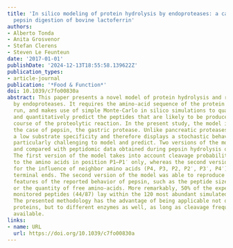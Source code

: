 ```yaml
---
title: 'In silico modeling of protein hydrolysis by endoproteases: a case study on
  pepsin digestion of bovine lactoferrin'
authors:
- Alberto Tonda
- Anita Grosvenor
- Stefan Clerens
- Steven Le Feunteun
date: '2017-01-01'
publishDate: '2024-12-13T18:55:58.139622Z'
publication_types:
- article-journal
publication: '*Food & Function*'
doi: 10.1039/c7fo00830a
abstract: This paper presents a novel model of protein hydrolysis and release of peptides
  by endoproteases. It requires the amino-acid sequence of the protein substrate to
  run, and makes use of simple Monte-Carlo in silico simulations to qualitatively
  and quantitatively predict the peptides that are likely to be produced during the
  course of the proteolytic reaction. In the present study, the model is applied to
  the case of pepsin, the gastric protease. Unlike pancreatic proteases, pepsin has
  a low substrate specificity and therefore displays a stochastic behavior that is
  particularly challenging to model and predict. Two versions of the model are studied
  and compared with peptidomic data obtained during pepsin hydrolysis of bovine lactoferrin.
  The first version of the model takes into account cleavage probabilities according
  to the amino acids in position P1–P1′ only, whereas the second version also accounts
  for the influence of neighbor amino acids (P4, P3, P2, P2′, P3′, P4′) and peptide
  terminal ends. The second version of the model was able to reproduce many real-world
  features of the reported behavior of pepsin, such as the peptide size distribution,
  or the quantity of free amino-acids. More remarkably, 50% of the experimentally
  monitored peptides (44/87) lay within the 120 most abundant simulated peptides.
  The presented methodology has the advantage of being applicable not only to different
  proteins, but to different enzymes as well, as long as cleavage frequency data are
  available.
links:
- name: URL
  url: https://doi.org/10.1039/c7fo00830a
---
```

